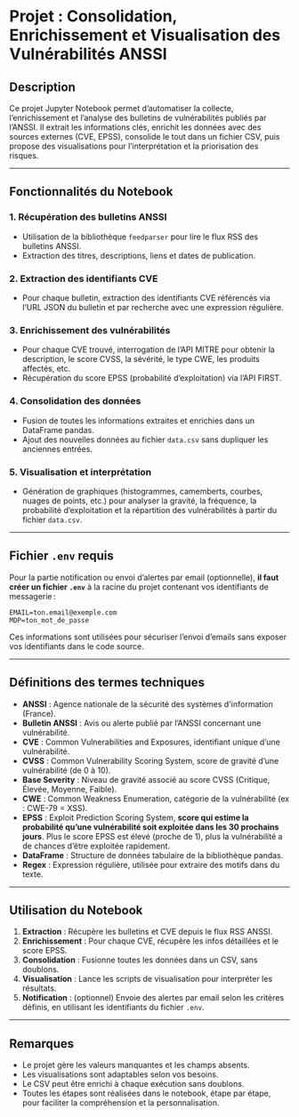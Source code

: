 # Projet : Consolidation, Enrichissement et Visualisation des Vulnérabilités ANSSI

## Description

Ce projet Jupyter Notebook permet d’automatiser la collecte, l’enrichissement et l’analyse des bulletins de vulnérabilités publiés par l’ANSSI. Il extrait les informations clés, enrichit les données avec des sources externes (CVE, EPSS), consolide le tout dans un fichier CSV, puis propose des visualisations pour l’interprétation et la priorisation des risques.

---

## Fonctionnalités du Notebook

### 1. Récupération des bulletins ANSSI
- Utilisation de la bibliothèque `feedparser` pour lire le flux RSS des bulletins ANSSI.
- Extraction des titres, descriptions, liens et dates de publication.

### 2. Extraction des identifiants CVE
- Pour chaque bulletin, extraction des identifiants CVE référencés via l’URL JSON du bulletin et par recherche avec une expression régulière.

### 3. Enrichissement des vulnérabilités
- Pour chaque CVE trouvé, interrogation de l’API MITRE pour obtenir la description, le score CVSS, la sévérité, le type CWE, les produits affectés, etc.
- Récupération du score EPSS (probabilité d’exploitation) via l’API FIRST.

### 4. Consolidation des données
- Fusion de toutes les informations extraites et enrichies dans un DataFrame pandas.
- Ajout des nouvelles données au fichier `data.csv` sans dupliquer les anciennes entrées.

### 5. Visualisation et interprétation
- Génération de graphiques (histogrammes, camemberts, courbes, nuages de points, etc.) pour analyser la gravité, la fréquence, la probabilité d’exploitation et la répartition des vulnérabilités à partir du fichier `data.csv`.

---

## Fichier `.env` requis

Pour la partie notification ou envoi d’alertes par email (optionnelle), **il faut créer un fichier `.env`** à la racine du projet contenant vos identifiants de messagerie :

```
EMAIL=ton.email@exemple.com
MDP=ton_mot_de_passe
```

Ces informations sont utilisées pour sécuriser l’envoi d’emails sans exposer vos identifiants dans le code source.

---

## Définitions des termes techniques

- **ANSSI** : Agence nationale de la sécurité des systèmes d'information (France).
- **Bulletin ANSSI** : Avis ou alerte publié par l’ANSSI concernant une vulnérabilité.
- **CVE** : Common Vulnerabilities and Exposures, identifiant unique d’une vulnérabilité.
- **CVSS** : Common Vulnerability Scoring System, score de gravité d’une vulnérabilité (de 0 à 10).
- **Base Severity** : Niveau de gravité associé au score CVSS (Critique, Élevée, Moyenne, Faible).
- **CWE** : Common Weakness Enumeration, catégorie de la vulnérabilité (ex : CWE-79 = XSS).
- **EPSS** : Exploit Prediction Scoring System, **score qui estime la probabilité qu’une vulnérabilité soit exploitée dans les 30 prochains jours**. Plus le score EPSS est élevé (proche de 1), plus la vulnérabilité a de chances d’être exploitée rapidement.
- **DataFrame** : Structure de données tabulaire de la bibliothèque pandas.
- **Regex** : Expression régulière, utilisée pour extraire des motifs dans du texte.

---

## Utilisation du Notebook

1. **Extraction** : Récupère les bulletins et CVE depuis le flux RSS ANSSI.
2. **Enrichissement** : Pour chaque CVE, récupère les infos détaillées et le score EPSS.
3. **Consolidation** : Fusionne toutes les données dans un CSV, sans doublons.
4. **Visualisation** : Lance les scripts de visualisation pour interpréter les résultats.
5. **Notification** : (optionnel) Envoie des alertes par email selon les critères définis, en utilisant les identifiants du fichier `.env`.

---

## Remarques

- Le projet gère les valeurs manquantes et les champs absents.
- Les visualisations sont adaptables selon vos besoins.
- Le CSV peut être enrichi à chaque exécution sans doublons.
- Toutes les étapes sont réalisées dans le notebook, étape par étape, pour faciliter la compréhension et la personnalisation. 
